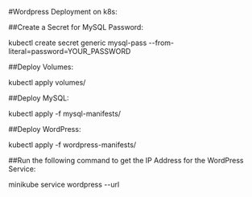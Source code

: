 #Wordpress Deployment on k8s:

##Create a Secret for MySQL Password:
  
kubectl create secret generic mysql-pass --from-literal=password=YOUR_PASSWORD

##Deploy Volumes:
  
kubectl apply volumes/

##Deploy MySQL:
  
kubectl apply -f mysql-manifests/

##Deploy WordPress:
  
kubectl apply -f wordpress-manifests/

##Run the following command to get the IP Address for the WordPress Service:
  
minikube service wordpress --url
